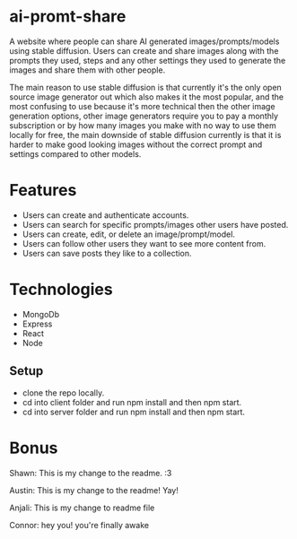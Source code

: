 # ai-promt-share

A website where people can share AI generated images/prompts/models using stable diffusion. Users can create and share images along with the prompts they used, steps and any other settings they used to generate the images and share them with other people.

The main reason to use stable diffusion is that currently it's the only open source image generator out which also makes it the most popular, and the most confusing to use because it's more technical then the other image generation options, other image generators require you to pay a monthly subscription or by how many images you make with no way to use them locally for free, the main downside of stable diffusion currently is that it is harder to make good looking images without the correct prompt and settings compared to other models.


# Features
* Users can create and authenticate accounts.
* Users can search for specific prompts/images other users have posted.
* Users can create, edit, or delete an image/prompt/model.
* Users can follow other users they want to see more content from.
* Users can save posts they like to a collection.


# Technologies 
* MongoDb
* Express
* React
* Node


## Setup
  * clone the repo locally.
  * cd into client folder and run npm install and then npm start.
  * cd into server folder and run npm install and then npm start.
  

# Bonus

Shawn: This is my change to the readme. :3

Austin: This is my change to the readme! Yay!

Anjali: This is my change to readme file

Connor: hey you! you're finally awake
